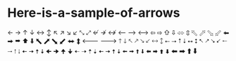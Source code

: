 # Here-is-a-sample-of-arrows

← → ↑ ↓
↔ ↕
↖ ↗ ↘ ↙
⤡ ⤢
↚ ↛ ↮
⟵ ⟶ ⟷
⇦ ⇨ ⇧ ⇩
⬄ ⇳
⬁ ⬀ ⬂ ⬃
⬅ ⮕ ➡ ⬆ ⬇
⬉ ⬈ ⬊ ⬋
⬌ ⬍
🡐 🡒 🡑 🡓
🡔 🡕 🡖 🡗
🡘 🡙
⭠ ⭢ ⭡ ⭣
⭤ ⭥
⭦ ⭧ ⭨ ⭩
🠀 🠂 🠁 🠃
🠄 🠆 🠅 🠇
🠈 🠊 🠉 🠋
🠠 🠢 🠡 🠣
🠤 🠦 🠥 🠧
🠨 🠪 🠩 🠫
🠬 🠮 🠭 🠯
🠰 🠲 🠱 🠳
